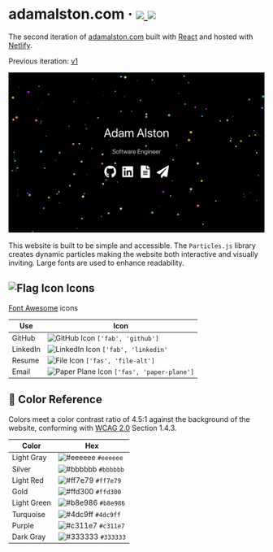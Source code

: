 <h1 align="left">adamalston<span></span>.com 
    &middot;
    <a href="https://app.circleci.com/pipelines/github/adamalston/v2">
        <img src="https://img.shields.io/circleci/build/gh/adamalston/v2?label=build" alt-text="Build Status" role="status" aria-label="badge that displays the build status of my website from CircleCI"/>
    </a>
    <a href="https://app.netlify.com/sites/adamalston/deploys">
            <img src="https://img.shields.io/netlify/332bbd91-59b7-4091-8781-6f41330399b4" alt-text="Netlify Status" role="status" aria-label="badge that displays the operational status of my website from Netlify"/>
    </a>
</h1>


<p align="left"> The second iteration of 
    <a href="https://www.adamalston.com" role="link" aria-label="visit my website">adamalston.com</a> built with 
    <a href="https://reactjs.org/" role="link" aria-label="visit the React website to learn more about the javascript library">React</a> and hosted with 
    <a href="https://www.netlify.com/" role="link" aria-label="visit the Netlify website to learn more about the host service">Netlify</a>.
</p>

<p align="left">Previous iteration: 
    <a href="https://github.com/adamalston/v1" role="link" aria-label="visit the repository for the previous iteration of my website to learn more">v1</a>
</p>

<p align="center">
    <img src="src/assets/preview.png" alt="Website Preview" role="img" aria-label="screenshot of the website" />
</p>

This website is built to be simple and accessible. The `Particles.js` library creates dynamic particles making the website both interactive and visually inviting. Large fonts are used to enhance readability.

## <img src="https://upload.wikimedia.org/wikipedia/commons/thumb/4/48/Flag_font_awesome.svg/24px-Flag_font_awesome.svg.png" alt="Flag Icon" role="img" aria-label="icon representing a flag" /> Icons

<a href="https://fontawesome.com/" role="link" aria-label="visit the Font Awesome website to learn more about the icon library">Font Awesome</a> icons

| Use      | Icon                                                                                                                                                                                       |
| -------- | ------------------------------------------------------------------------------------------------------------------------------------------------------------------------------------------ |
| GitHub   | ![GitHub Icon](https://upload.wikimedia.org/wikipedia/commons/thumb/9/95/Font_Awesome_5_brands_github.svg/24px-Font_Awesome_5_brands_github.svg.png) `['fab', 'github']`                   |
| LinkedIn | ![LinkedIn Icon](https://upload.wikimedia.org/wikipedia/commons/thumb/7/76/Font_Awesome_5_brands_linkedin.svg/24px-Font_Awesome_5_brands_linkedin.svg.png) `['fab', 'linkedin'`            |
| Resume   | ![File Icon](https://upload.wikimedia.org/wikipedia/commons/thumb/8/83/Font_Awesome_5_solid_file-alt.svg/24px-Font_Awesome_5_solid_file-alt.svg.png) `['fas', 'file-alt']`                 |
| Email    | ![Paper Plane Icon](https://upload.wikimedia.org/wikipedia/commons/thumb/3/3a/Font_Awesome_5_solid_paper-plane.svg/24px-Font_Awesome_5_solid_paper-plane.svg.png) `['fas', 'paper-plane']` |

## 🎨 Color Reference

Colors meet a color contrast ratio of 4.5:1 against the background of the website, conforming with <a href="https://www.w3.org/TR/WCAG20/" role="link" aria-label="visit the Web Content Accessibility Guidelines 2.0 website to learn more about the accessibility standard">WCAG 2.0</a> Section 1.4.3.

| Color       | Hex                                                                |
| ----------- | ------------------------------------------------------------------ |
| Light Gray  | ![#eeeeee](https://via.placeholder.com/12/eeeeee?text=+) `#eeeeee` |
| Silver      | ![#bbbbbb](https://via.placeholder.com/12/bbbbbb?text=+) `#bbbbbb` |
| Light Red   | ![#ff7e79](https://via.placeholder.com/12/ff7e79?text=+) `#ff7e79` |
| Gold        | ![#ffd300](https://via.placeholder.com/12/ffd300?text=+) `#ffd300` |
| Light Green | ![#b8e986](https://via.placeholder.com/12/b8e986?text=+) `#b8e986` |
| Turquoise   | ![#4dc9ff](https://via.placeholder.com/12/4dc9ff?text=+) `#4dc9ff` |
| Purple      | ![#c311e7](https://via.placeholder.com/12/c311e7?text=+) `#c311e7` |
| Dark Gray   | ![#333333](https://via.placeholder.com/12/333333?text=+) `#333333` |
